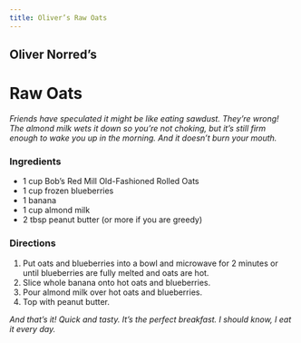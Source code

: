 ```yaml
---
title: Oliver’s Raw Oats
---
```


## Oliver Norred’s

# Raw Oats

<!-- ![Picture of raw oats](/images/cookbook/oats.jpg) -->

*Friends have speculated it might be like eating sawdust. They’re wrong! The almond milk wets it down so you’re not choking, but it’s still firm enough to wake you up in the morning. And it doesn’t burn your mouth.*

### Ingredients

- <qu>1 cup</qu> Bob’s Red Mill Old-Fashioned Rolled Oats
- <qu>1 cup</qu> frozen blueberries
- <qu>1</qu> banana
- <qu>1 cup</qu> almond milk
- <qu>2 tbsp</qu> peanut butter (or more if you are greedy)

### Directions

1. Put oats and blueberries into a bowl and microwave for 2 minutes or until blueberries are fully melted and oats are hot.
2. Slice whole banana onto hot oats and blueberries.
3. Pour almond milk over hot oats and blueberries.
4. Top with peanut butter.

*And that’s it! Quick and tasty. It’s the perfect breakfast. I should know, I eat it every day.*